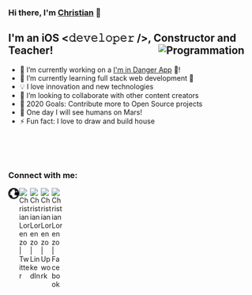 ### Hi there, I'm [Christian][website] 👋 

## I'm an iOS <𝚍𝚎𝚟𝚎𝚕𝚘𝚙𝚎𝚛 />, Constructor and Teacher! <img align="right" src="https://i.giphy.com/media/LmNwrBhejkK9EFP504/200w.webp" alt="Programmation" width="200" />
- 🔭 I’m currently working on a [I'm in Danger App][website] 🌱!
- 🌱 I’m currently learning full stack web development 🤣
- 💡 I love innovation and new technologies
- 👯 I’m looking to collaborate with other content creators
- 🥅 2020 Goals: Contribute more to Open Source projects
- 🚀 One day I will see humans on Mars!
- ⚡ Fun fact: I love to draw and build house

<br />

<img src="https://i.giphy.com/media/xUA7bewHfD6pAnmxVK/200w.webp" alt="" width="169" /><img src="https://i.giphy.com/media/xUA7bewHfD6pAnmxVK/200w.webp" alt="" width="169" /><img src="https://i.giphy.com/media/xUA7bewHfD6pAnmxVK/200w.webp" alt="" width="169" /><img  src="https://i.giphy.com/media/xUA7bewHfD6pAnmxVK/200w.webp" alt="" width="169" /><img src="https://i.giphy.com/media/xUA7bewHfD6pAnmxVK/200w.webp" alt="" width="169" />

### Connect with me:

[<img align="left" alt="lorenzobchristian.myportfolio.com" width="22px" src="https://raw.githubusercontent.com/iconic/open-iconic/master/svg/globe.svg" />][website]
[<img align="left" alt="ChristianLorenzo | Twitter" width="22px" src="https://cdn.jsdelivr.net/npm/simple-icons@v3/icons/twitter.svg" />][twitter]
[<img align="left" alt="ChristianLorenzo | LinkedIn" width="22px" src="https://cdn.jsdelivr.net/npm/simple-icons@v3/icons/linkedin.svg" />][linkedin]
[<img align="left" alt="ChristianLorenzo | Upwork" width="22px" src="https://cdn.jsdelivr.net/npm/simple-icons@v3/icons/upwork.svg" />][upwork]
[<img align="left" alt="ChristianLorenzo | Facebook" width="22px" src="https://cdn.jsdelivr.net/npm/simple-icons@v3/icons/github.svg" />][github]

<br />

[website]: https://lorenzobchristian.myportfolio.com
[upwork]: https://www.upwork.com/fl/christianlorenzo4
[twitter]: https://twitter.com/clbmiami2004
[github]: https://www.github.com/clbmiami2004/
[linkedin]: https://www.linkedin.com/in/christian-lorenzo-55a3715b
